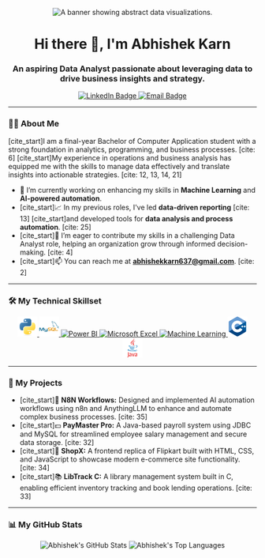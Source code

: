 <p align="center">
  <img src=" https://www.canva.com/design/DAGwJuqIYwg/z-siqaXYBeO2_Eo5QQOytA/edit?utm_content=DAGwJuqIYwg&utm_campaign=designshare&utm_medium=link2&utm_source=sharebutton " alt="A banner showing abstract data visualizations."/>
</p>

<h1 align="center">Hi there 👋, I'm Abhishek Karn</h1>
<h3 align="center">An aspiring Data Analyst passionate about leveraging data to drive business insights and strategy.</h3>

<p align="center">
  <a href="https://www.linkedin.com/in/abhishekkarn-" target="_blank">
    <img src="https://img.shields.io/badge/LinkedIn-0077B5?style=for-the-badge&logo=linkedin&logoColor=white" alt="LinkedIn Badge"/>
  </a>
  <a href="mailto:abhishekkarn637@gmail.com">
    <img src="https://img.shields.io/badge/Email-D14836?style=for-the-badge&logo=gmail&logoColor=white" alt="Email Badge"/>
  </a>
</p>

---

### 👨‍💻 About Me

[cite_start]I am a final-year Bachelor of Computer Application student with a strong foundation in analytics, programming, and business processes. [cite: 6] [cite_start]My experience in operations and business analysis has equipped me with the skills to manage data effectively and translate insights into actionable strategies. [cite: 12, 13, 14, 21]

- 🔭 I’m currently working on enhancing my skills in **Machine Learning** and **AI-powered automation**.
- [cite_start]📈 In my previous roles, I've led **data-driven reporting** [cite: 13] [cite_start]and developed tools for **data analysis and process automation**. [cite: 25]
- [cite_start]🌱 I’m eager to contribute my skills in a challenging Data Analyst role, helping an organization grow through informed decision-making. [cite: 4]
- [cite_start]📫 You can reach me at **abhishekkarn637@gmail.com**. [cite: 2]

---

### 🛠️ My Technical Skillset

<p align="center">
  <a href="https://www.python.org" target="_blank" rel="noreferrer">
    <img src="https://raw.githubusercontent.com/devicons/devicon/master/icons/python/python-original.svg" alt="Python" width="40" height="40"/>
  </a>
  <a href="https://www.mysql.com/" target="_blank" rel="noreferrer">
    <img src="https://raw.githubusercontent.com/devicons/devicon/master/icons/mysql/mysql-original-wordmark.svg" alt="MySQL" width="40" height="40"/>
  </a>
  <a href="https://powerbi.microsoft.com/en-us/" target="_blank" rel="noreferrer">
    <img src="https://raw.githubusercontent.com/microsoft/PowerBI-Icons/main/PNG/Power-BI-Logo-200.png" alt="Power BI" width="40" height="40"/>
  </a>
  <a href="https://www.microsoft.com/en-us/microsoft-365/excel" target="_blank" rel="noreferrer">
    <img src="https://raw.githubusercontent.com/devicons/devicon/master/icons/msexcel/msexcel-original.svg" alt="Microsoft Excel" width="40" height="40"/>
  </a>
  <a href="https://scikit-learn.org/" target="_blank" rel="noreferrer">
    <img src="https://upload.wikimedia.org/wikipedia/commons/thumb/0/05/Scikit_learn_logo_small.svg/1200px-Scikit_learn_logo_small.svg.png" alt="Machine Learning" width="40" height="40"/>
  </a>
  <a href="#" target="_blank" rel="noreferrer">
    <img src="https://raw.githubusercontent.com/devicons/devicon/master/icons/cplusplus/cplusplus-original.svg" alt="C++" width="40" height="40"/>
  </a>
   <a href="#" target="_blank" rel="noreferrer">
    <img src="https://raw.githubusercontent.com/devicons/devicon/master/icons/java/java-original-wordmark.svg" alt="Core Java" width="40" height="40"/>
  </a>
</p>

---

### 🚀 My Projects

- [cite_start]🤖 **N8N Workflows:** Designed and implemented AI automation workflows using n8n and AnythingLLM to enhance and automate complex business processes. [cite: 35]
- [cite_start]💵 **PayMaster Pro:** A Java-based payroll system using JDBC and MySQL for streamlined employee salary management and secure data storage. [cite: 32]
- [cite_start]🛒 **ShopX:** A frontend replica of Flipkart built with HTML, CSS, and JavaScript to showcase modern e-commerce site functionality. [cite: 34]
- [cite_start]📚 **LibTrack C:** A library management system built in C, enabling efficient inventory tracking and book lending operations. [cite: 33]

---

### 📊 My GitHub Stats

<p align="center">
  <img src="https://github-readme-stats.vercel.app/api?username=sannykarn&show_icons=true&theme=nord&hide_border=true&count_private=true" alt="Abhishek's GitHub Stats"/>
  <img src="https://github-readme-stats.vercel.app/api/top-langs/?username=sannykarn&layout=compact&theme=nord&hide_border=true" alt="Abhishek's Top Languages"/>
</p>
